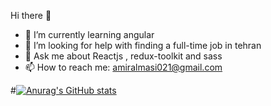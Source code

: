 Hi there 👋

- 🌱 I’m currently learning angular
- 🤔 I’m looking for help with finding a full-time job in tehran
- 💬 Ask me about Reactjs , redux-toolkit and sass
- 📫 How to reach me: amiralmasi021@gmail.com
      
#[![Anurag's GitHub stats](https://github-readme-stats.vercel.app/api?username=itsmahdi62)](https://github.com/anuraghazra/github-readme-stats)

